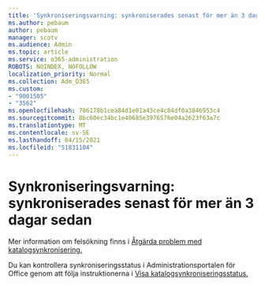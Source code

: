```yaml
---
title: 'Synkroniseringsvarning: synkroniserades senast för mer än 3 dagar sedan'
ms.author: pebaum
author: pebaum
manager: scotv
ms.audience: Admin
ms.topic: article
ms.service: o365-administration
ROBOTS: NOINDEX, NOFOLLOW
localization_priority: Normal
ms.collection: Adm_O365
ms.custom:
- "9001505"
- "3562"
ms.openlocfilehash: 786178b1cea84d1e01a43ce4c84df0a3846953c4
ms.sourcegitcommit: 8bc60ec34bc1e40685e3976576e04a2623f63a7c
ms.translationtype: MT
ms.contentlocale: sv-SE
ms.lasthandoff: 04/15/2021
ms.locfileid: "51831104"
---
```

# <a name="sync-warning-last-synced-more-than-3-days-ago"></a>Synkroniseringsvarning: synkroniserades senast för mer än 3 dagar sedan

Mer information om felsökning finns i [Åtgärda problem med katalogsynkronisering.](https://docs.microsoft.com/office365/enterprise/fix-problems-with-directory-synchronization)

Du kan kontrollera synkroniseringsstatus i Administrationsportalen för Office genom att följa instruktionerna i [Visa katalogsynkroniseringsstatus.](https://docs.microsoft.com/office365/enterprise/view-directory-synchronization-status)

